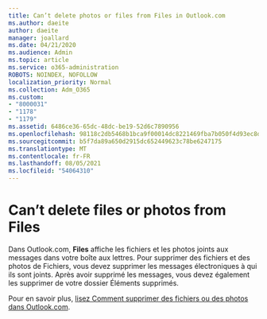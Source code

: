 ```yaml
---
title: Can’t delete photos or files from Files in Outlook.com
ms.author: daeite
author: daeite
manager: joallard
ms.date: 04/21/2020
ms.audience: Admin
ms.topic: article
ms.service: o365-administration
ROBOTS: NOINDEX, NOFOLLOW
localization_priority: Normal
ms.collection: Adm_O365
ms.custom:
- "8000031"
- "1178"
- "1179"
ms.assetid: 6486ce36-65dc-48dc-be19-52d6c7890956
ms.openlocfilehash: 98118c2db5468b1bca9f00014dc8221469fba7b050f4d93ec8d4707812517de9
ms.sourcegitcommit: b5f7da89a650d2915dc652449623c78be6247175
ms.translationtype: MT
ms.contentlocale: fr-FR
ms.lasthandoff: 08/05/2021
ms.locfileid: "54064310"
---
```

# <a name="cant-delete-files-or-photos-from-files"></a>Can’t delete files or photos from Files

Dans Outlook.com, **Files** affiche les fichiers et les photos joints aux messages dans votre boîte aux lettres. Pour supprimer des fichiers et des photos de Fichiers, vous devez supprimer les messages électroniques à qui ils sont joints. Après avoir supprimé les messages, vous devez également les supprimer de votre dossier Éléments supprimés.

Pour en savoir plus, [lisez Comment supprimer des fichiers ou des photos dans Outlook.com](https://support.office.com/article/bae0531f-040f-4c42-90b9-786ca718c16d?wt.mc_id=Office_Outlook_com_Alchemy).